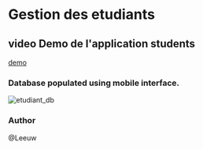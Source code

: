 # Gestion des etudiants

## video Demo de l'application students

[demo](https://www.youtube.com/watch?v=V_fF4jhrLKQ&ab_channel=MohamedEssabir)

### Database populated using mobile interface.
![etudiant_db](https://github.com/mohamed2020m/gestion_des_etudiants/assets/60801395/cafec92c-b76a-4615-9f26-2a3692e633e2)


### Author
@Leeuw
